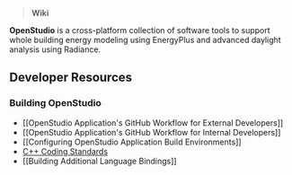 > **Wiki**

**OpenStudio** is a cross-platform collection of software tools to support whole building energy modeling using EnergyPlus and advanced daylight analysis using Radiance.

## Developer Resources

### Building OpenStudio
* [[OpenStudio Application's GitHub Workflow for External Developers]]
* [[OpenStudio Application's GitHub Workflow for Internal Developers]]
* [[Configuring OpenStudio Application Build Environments]]
* [C++ Coding Standards](Cpp-Coding-Standards)
* [[Building Additional Language Bindings]]
